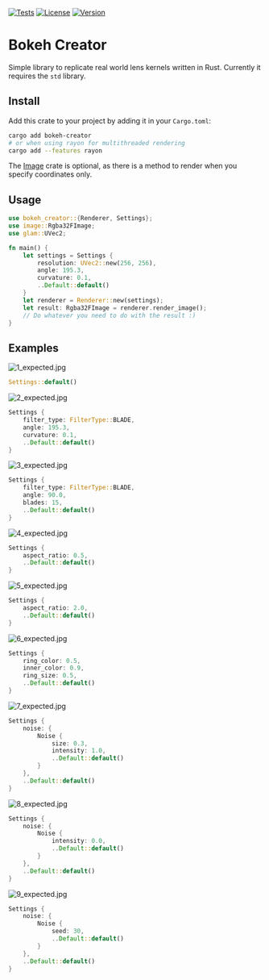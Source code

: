 [![Tests](https://github.com/gillesvink/bokeh-creator/actions/workflows/test.yaml/badge.svg)](https://github.com/gillesvink/bokeh-creator/actions/workflows/test.yaml) 
[![License](https://img.shields.io/crates/l/bokeh-creator)](https://crates.io/crates/bokeh-creator) 
[![Version](https://img.shields.io/crates/v/bokeh-creator)](https://crates.io/crates/bokeh-creator) 


# Bokeh Creator

Simple library to replicate real world lens kernels written in Rust. Currently it requires the `std` library.

## Install
Add this crate to your project by adding it in your `Cargo.toml`:
```bash
cargo add bokeh-creator
# or when using rayon for multithreaded rendering
cargo add --features rayon
```

The [Image](https://crates.io/crates/image) crate is optional, as there is a method to render when you specify coordinates only.


## Usage

```rust
use bokeh_creator::{Renderer, Settings};
use image::Rgba32FImage;
use glam::UVec2;

fn main() {
    let settings = Settings {
        resolution: UVec2::new(256, 256),
        angle: 195.3,
        curvature: 0.1,
        ..Default::default()
    }
    let renderer = Renderer::new(settings);    
    let result: Rgba32FImage = renderer.render_image();
    // Do whatever you need to do with the result :)
}
```


## Examples

![1_expected.jpg](/test/images/1_expected.jpg) 
```rust
Settings::default()
```

![2_expected.jpg](/test/images/2_expected.jpg) 
```rust
Settings {
    filter_type: FilterType::BLADE,
    angle: 195.3,
    curvature: 0.1,
    ..Default::default()
}
```

![3_expected.jpg](/test/images/3_expected.jpg) 
```rust
Settings {
    filter_type: FilterType::BLADE,
    angle: 90.0,
    blades: 15,
    ..Default::default()
}
```


![4_expected.jpg](/test/images/4_expected.jpg) 
```rust
Settings {
    aspect_ratio: 0.5,
    ..Default::default()
}
```

![5_expected.jpg](/test/images/5_expected.jpg) 
```rust
Settings {
    aspect_ratio: 2.0,
    ..Default::default()
}
```

![6_expected.jpg](/test/images/6_expected.jpg) 
```rust
Settings {
    ring_color: 0.5,
    inner_color: 0.9,
    ring_size: 0.5,
    ..Default::default()
}
```

![7_expected.jpg](/test/images/7_expected.jpg) 
```rust
Settings {
    noise: {
        Noise { 
            size: 0.3, 
            intensity: 1.0, 
            ..Default::default()
        }
    },
    ..Default::default()
}
```

![8_expected.jpg](/test/images/8_expected.jpg) 
```rust
Settings {
    noise: {
        Noise { 
            intensity: 0.0, 
            ..Default::default()
        }
    },
    ..Default::default()
}
```

![9_expected.jpg](/test/images/9_expected.jpg) 
```rust
Settings {
    noise: {
        Noise { 
            seed: 30, 
            ..Default::default()
        }
    },
    ..Default::default()
}
```
